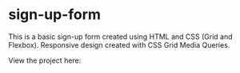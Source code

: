# sign-up-form
This is a basic sign-up form created using HTML and CSS (Grid and Flexbox).
Responsive design created with CSS Grid Media Queries.

View the project here: 
